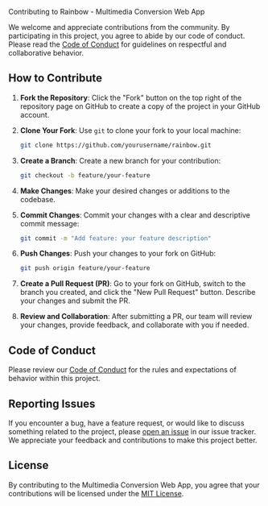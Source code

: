 Contributing to Rainbow - Multimedia Conversion Web App

We welcome and appreciate contributions from the community. By participating in this project, you agree to abide by our code of conduct. Please read the [Code of Conduct](CODE_OF_CONDUCT.md) for guidelines on respectful and collaborative behavior.

## How to Contribute

1. **Fork the Repository**: Click the "Fork" button on the top right of the repository page on GitHub to create a copy of the project in your GitHub account.

2. **Clone Your Fork**: Use `git` to clone your fork to your local machine:

   ```bash
   git clone https://github.com/yourusername/rainbow.git
   ```

3. **Create a Branch**: Create a new branch for your contribution:

   ```bash
   git checkout -b feature/your-feature
   ```

4. **Make Changes**: Make your desired changes or additions to the codebase.

5. **Commit Changes**: Commit your changes with a clear and descriptive commit message:

   ```bash
   git commit -m "Add feature: your feature description"
   ```

6. **Push Changes**: Push your changes to your fork on GitHub:

   ```bash
   git push origin feature/your-feature
   ```

7. **Create a Pull Request (PR)**: Go to your fork on GitHub, switch to the branch you created, and click the "New Pull Request" button. Describe your changes and submit the PR.

8. **Review and Collaboration**: After submitting a PR, our team will review your changes, provide feedback, and collaborate with you if needed.

## Code of Conduct

Please review our [Code of Conduct](CODE_OF_CONDUCT.md) for the rules and expectations of behavior within this project.

## Reporting Issues

If you encounter a bug, have a feature request, or would like to discuss something related to the project, please [open an issue](https://github.com/antrikshdevs/rainbow/issues) in our issue tracker. We appreciate your feedback and contributions to make this project better.

## License

By contributing to the Multimedia Conversion Web App, you agree that your contributions will be licensed under the [MIT License](LICENSE).
